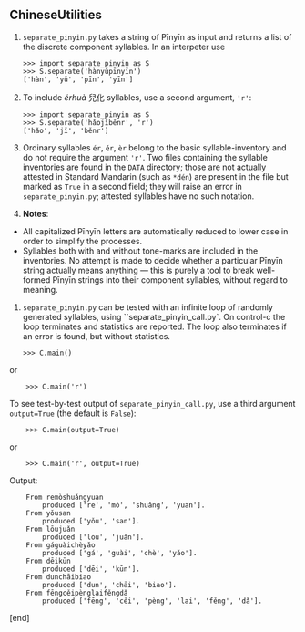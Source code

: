 ## ChineseUtilities

 1. `separate_pinyin.py` takes a string of Pīnyīn as input and returns a list of the discrete component syllables. In an interpeter use

        >>> import separate_pinyin as S
        >>> S.separate('hànyǔpīnyīn')
        ['hàn', 'yǔ', 'pīn', 'yīn']

 1. To include *érhuà* 兒化 syllables, use a second argument, `'r'`:
 
        >>> import separate_pinyin as S
        >>> S.separate('hǎojǐběnr', 'r')
        ['hǎo', 'jǐ', 'běnr']

 1. Ordinary syllables `ér`, `ěr`, `èr` belong to the basic syllable-inventory and do not require the argument `'r'`. Two files containing the syllable inventories are found in the `DATA` directory; those are not actually attested in Standard Mandarin (such as `*dén`) are present in the file but marked as `True` in a second field; they will raise an error in `separate_pinyin.py`; attested syllables have no such notation.
 
 1. **Notes**: 
  * All capitalized Pīnyīn letters are automatically reduced to lower case in order to simplify the processes.
  * Syllables both with and without tone-marks are included in the inventories. No attempt is made to decide whether a particular Pīnyīn string actually means anything — this is purely a tool to break well-formed Pīnyīn strings into their component syllables, without regard to meaning.

 1. `separate_pinyin.py` can be tested with an infinite loop of randomly generated syllables, using ``separate_pinyin_call.py`. On control-c the loop terminates and statistics are reported. The loop also terminates if an error is found, but without statistics.

        >>> C.main()

 or
        
        >>> C.main('r')
 
 To see test-by-test output of `separate_pinyin_call.py`, use a third argument `output=True` (the default is `False`):
 
        >>> C.main(output=True)

 or
        
        >>> C.main('r', output=True)
 
 Output:
 
        From remòshuǎngyuan
            produced ['re', 'mò', 'shuǎng', 'yuan'].
        From yǒusan
            produced ['yǒu', 'san'].
        From lōujuǎn
            produced ['lōu', 'juǎn'].
        From gáguàichèyǎo
            produced ['gá', 'guài', 'chè', 'yǎo'].
        From dēikūn
            produced ['dēi', 'kūn'].
        From dunchāibiao
            produced ['dun', 'chāi', 'biao'].
        From fēngcěipènglaifěngdǎ
            produced ['fēng', 'cěi', 'pèng', 'lai', 'fěng', 'dǎ'].

[end]
